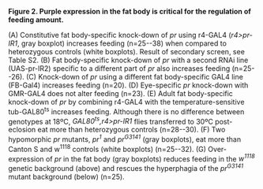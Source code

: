 **Figure 2. Purple expression in the fat body is critical for the regulation of feeding amount.**

(A) Constitutive fat body-specific knock-down of *pr* using r4-GAL4 (*r4>pr-IR1*, gray boxplot) increases feeding (n=25--38) when compared to heterozygous controls (white boxplots). Result of secondary screen, see Table S2.
(B) Fat body-specific knock-down of *pr* with a second RNAi line (UAS-pr-IR2) specific to a different part of *pr* also increases feeding (n=25--26).
(C) Knock-down of *pr* using a different fat body-specific GAL4 line (FB-Gal4) increases feeding (n=20).
(D) Eye-specific *pr* knock-down with GMR-GAL4 does not alter feeding (n=23).
(E) Adult fat body-specific knock-down of *pr* by combining r4-GAL4 with the temperature-sensitive tub-GAL80<sup>ts</sup> increases feeding. Although there is no difference between genotypes at 18ºC, *GAL80<sup>ts</sup>,r4>pr-IR1* flies transferred to 30ºC post-eclosion eat more than heterozygous controls (n=28--30).
(F) Two hypomorphic *pr* mutants, *pr<sup>1</sup>* and *pr<sup>G3141</sup>* (gray boxplots), eat more than Canton S and w<sup>1118</sup> controls (white boxplots) (n=25--32).
(G) Over-expression of *pr* in the fat body (gray boxplots) reduces feeding in the *w<sup>1118</sup>* genetic background (above) and rescues the hyperphagia of the *pr<sup>G3141</sup>* mutant background (below) (n=25).